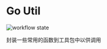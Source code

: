 # Go Util

![workflow state](https://github.com/OhYee/goutil/workflows/master_test/badge.svg)

封装一些常用的函数到工具包中以供调用